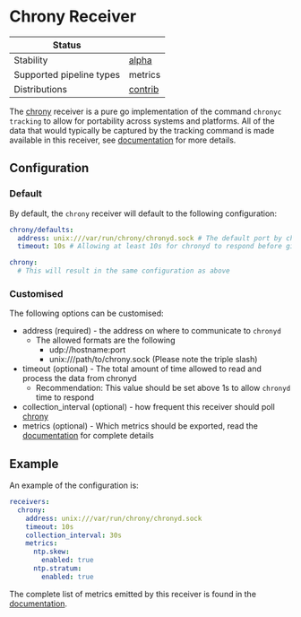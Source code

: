 # Chrony Receiver

| Status                   |           |
| ------------------------ | --------- |
| Stability                | [alpha]   |
| Supported pipeline types | metrics   |
| Distributions            | [contrib] |

The [chrony] receiver is a pure go implementation of the command `chronyc tracking` to allow for
portability across systems and platforms. All of the data that would typically be captured by
the tracking command is made available in this receiver, see [documentation](./documentation.md) for
more details.

## Configuration

### Default

By default, the `chrony` receiver will default to the following configuration:

```yaml
chrony/defaults:
  address: unix:///var/run/chrony/chronyd.sock # The default port by chronyd to allow cmd access
  timeout: 10s # Allowing at least 10s for chronyd to respond before giving up

chrony:
  # This will result in the same configuration as above
```

### Customised

The following options can be customised:

- address (required) - the address on where to communicate to `chronyd`
  - The allowed formats are the following
    - udp://hostname:port
    - unix:///path/to/chrony.sock (Please note the triple slash)
- timeout (optional) - The total amount of time allowed to read and process the data from chronyd
  - Recommendation: This value should be set above 1s to allow `chronyd` time to respond
- collection_interval (optional) - how frequent this receiver should poll [chrony]
- metrics (optional) - Which metrics should be exported, read the [documentation] for complete details

## Example

An example of the configuration is:

```yaml
receivers:
  chrony:
    address: unix:///var/run/chrony/chronyd.sock
    timeout: 10s
    collection_interval: 30s
    metrics:
      ntp.skew:
        enabled: true
      ntp.stratum:
        enabled: true
```

The complete list of metrics emitted by this receiver is found in the [documentation].

[alpha]: https://github.com/open-telemetry/opentelemetry-collector#alpha
[contrib]: https://github.com/open-telemetry/opentelemetry-collector-releases/tree/main/distributions/otelcol-contrib
[documentation]: ./documentation.md
[chrony]: https://chrony.tuxfamily.org/

